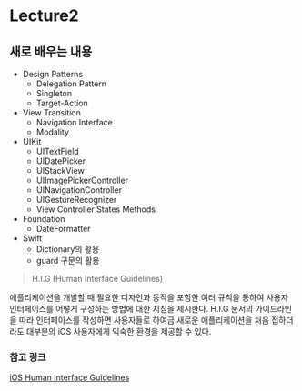 # Lecture2

## 새로 배우는 내용
- Design Patterns
    - Delegation Pattern
    - Singleton
    - Target-Action
- View Transition
    - Navigation Interface
    - Modality
- UIKit
    - UITextField
    - UIDatePicker
    - UIStackView
    - UIImagePickerController
    - UINavigationController
    - UIGestureRecognizer
    - View Controller States Methods
- Foundation
    - DateFormatter
- Swift
    - Dictionary의 활용
    - guard 구문의 활용


>  H.I.G (Human Interface Guidelines)

애플리케이션을 개발할 때 필요한 디자인과 동작을 포함한 여러 규칙을 통하여 사용자 인터페이스를 어떻게 구성하는 방법에 대한 지침을 제시한다. H.I.G 문서의 가이드라인을 따라 인터페이스를 작성하면 사용자들로 하여금 새로운 애플리케이션을 처음 접하더라도 대부분의 iOS 사용자에게 익숙한 환경을 제공할 수 있다.

### 참고 링크
[iOS Human Interface Guidelines](https://developer.apple.com/design/human-interface-guidelines/ios/overview/themes/)
